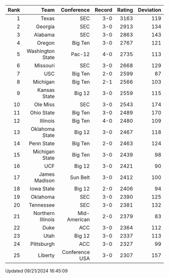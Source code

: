 | Rank  | Team                 | Conference           | Record   | Rating | Deviation |
| ---:  | ---:                 | ---:                 | ---:     | ---:   | ---:      |
| 1     | Texas                | SEC                  | 3-0      | 3163   | 119       |
| 2     | Georgia              | SEC                  | 3-0      | 2913   | 134       |
| 3     | Alabama              | SEC                  | 3-0      | 2863   | 143       |
| 4     | Oregon               | Big Ten              | 3-0      | 2767   | 121       |
| 5     | Washington State     | Pac-12               | 4-0      | 2735   | 113       |
| 6     | Missouri             | SEC                  | 3-0      | 2668   | 129       |
| 7     | USC                  | Big Ten              | 2-0      | 2599   | 87        |
| 8     | Michigan             | Big Ten              | 2-1      | 2566   | 103       |
| 9     | Kansas State         | Big 12               | 3-0      | 2559   | 115       |
| 10    | Ole Miss             | SEC                  | 3-0      | 2543   | 174       |
| 11    | Ohio State           | Big Ten              | 3-0      | 2489   | 170       |
| 12    | Illinois             | Big Ten              | 4-0      | 2480   | 109       |
| 13    | Oklahoma State       | Big 12               | 3-0      | 2467   | 118       |
| 14    | Penn State           | Big Ten              | 2-0      | 2463   | 124       |
| 15    | Michigan State       | Big Ten              | 3-0      | 2439   | 98        |
| 16    | UCF                  | Big 12               | 3-0      | 2421   | 90        |
| 17    | James Madison        | Sun Belt             | 3-0      | 2412   | 100       |
| 18    | Iowa State           | Big 12               | 2-0      | 2406   | 94        |
| 19    | Oklahoma             | SEC                  | 3-0      | 2390   | 125       |
| 20    | Tennessee            | SEC                  | 3-0      | 2381   | 132       |
| 21    | Northern Illinois    | Mid-American         | 2-0      | 2379   | 83        |
| 22    | Duke                 | ACC                  | 3-0      | 2364   | 112       |
| 23    | Utah                 | Big 12               | 3-0      | 2337   | 113       |
| 24    | Pittsburgh           | ACC                  | 3-0      | 2327   | 99        |
| 25    | Liberty              | Conference USA       | 3-0      | 2307   | 157       |

Updated 09/21/2024 16:45:09

